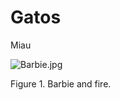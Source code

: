 # Gatos
Miau 

![Barbie.jpg](https://github.com/Nei03/gatos/blob/c874976e1d93405e5783655610df2a54ddd0b365/Barbie.jpg)

Figure 1. Barbie and fire. 
